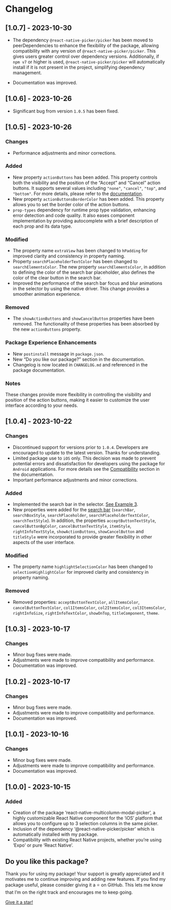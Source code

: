 # Changelog

## [1.0.7] - 2023-10-30

* The dependency `@react-native-picker/picker` has been moved to peerDependencies to enhance the flexibility of the package, allowing compatibility with any version of `@react-native-picker/picker`. This gives users greater control over dependency versions. Additionally, if `npm v7` or higher is used, `@react-native-picker/picker` will automatically install if it is not present in the project, simplifying dependency management.

* Documentation was improved.

## [1.0.6] - 2023-10-26

* Significant bug from version `1.0.5` has been fixed.

## [1.0.5] - 2023-10-26

### Changes

* Performance adjustments and minor corrections.

### Added

* New property `actionButtons` has been added. This property controls both the visibility and the position of the “Accept” and “Cancel” action buttons. It supports several values including `"none"`, `"cancel"`, `"top"`, and `"bottom"`. For more details, please refer to the [documentation](./README.md#general-properties).
* New property `actionButtonsBorderColor` has been added. This property allows you to set the border color of the action buttons.
* `prop-types` dependency for runtime prop type validation, enhancing error detection and code quality. It also eases component implementation by providing autocomplete with a brief description of each prop and its data type.

### Modified

* The property name `extraView` has been changed to `hPadding` for improved clarity and consistency in property naming.
* Property `searchPlaceholderTextColor` has been changed to `searchElementsColor`. The new property `searchElementsColor`, in addition to defining the color of the search bar placeholder, also defines the color of the clear button in the search bar.
* Improved the performance of the search bar focus and blur animations in the selector by using the native driver. This change provides a smoother animation experience.

### Removed

* The `showActionButtons` and `showCancelButton` properties have been removed. The functionality of these properties has been absorbed by the new `actionButtons` property.

### Package Experience Enhancements

* New `postinstall` message in `package.json`.
* New “Do you like our package?” section in the documentation.
* Changelog is now located in `CHANGELOG.md` and referenced in the package documentation.

### Notes

 These changes provide more flexibility in controlling the visibility and position of the action buttons, making it easier to customize the user interface according to your needs.

## [1.0.4] - 2023-10-22

### Changes

* Discontinued support for versions prior to `1.0.4`. Developers are encouraged to update to the latest version. Thanks for understanding.
* Limited package use to `iOS` only. This decision was made to prevent potential errors and dissatisfaction for developers using the package for `Android` applications. For more details see the [Compatibility](./README.md#compatibility) section in the documentation.
* Important performance adjustments and minor corrections.

### Added

* Implemented the search bar in the selector. [See Example 3](./README.md#3-single-column-picker-with-search-bar).
* New properties were added for the [search bar](./README.md#search-bar-related-properties-the-use-of-the-search-bar-is-completely-optional-it-can-only-be-used-in-conjunction-with-a-single-column-picker-the-search-bar-should-be-combined-with-column1) (`searchBar`, `searchBoxStyle`, `searchPlaceholder`, `searchPlaceholderTextColor`, `searchTextStyle`). In addition, the properties `acceptButtonTextStyle`, `cancelButtonBgColor`, `cancelButtonTextStyle`, `itemStyle`, `rightInfoTextStyle`, `showActionButtons`, `showCancelButton` and `titleStyle` were incorporated to provide greater flexibility in other aspects of the user interface.

### Modified

* The property name `highlightSelectionColor` has been changed to `selectionHighlightColor` for improved clarity and consistency in property naming.

### Removed

* Removed properties: `acceptButtonTextColor`, `allItemsColor`, `cancelButtonTextColor`, `col1ItemsColor`, `col2ItemsColor`, `col3ItemsColor`, `rightInfoSize`, `rightInfoTextColor`, `showOnTop`, `titleComponent`, `theme`.

## [1.0.3] - 2023-10-17

### Changes

* Minor bug fixes were made.
* Adjustments were made to improve compatibility and performance.
* Documentation was improved.

## [1.0.2] - 2023-10-17

### Changes

* Minor bug fixes were made.
* Adjustments were made to improve compatibility and performance.
* Documentation was improved.

## [1.0.1] - 2023-10-16

### Changes

* Minor bug fixes were made.
* Adjustments were made to improve compatibility and performance.
* Documentation was improved.

## [1.0.0] - 2023-10-15

### Added

* Creation of the package ‘react-native-multicolumn-modal-picker’, a highly customizable React Native component for the ‘iOS’ platform that allows you to configure up to 3 selection columns in the same picker.
* Inclusion of the dependency ‘@react-native-picker/picker’ which is automatically installed with my package.
* Compatibility with existing React Native projects, whether you’re using ‘Expo’ or pure ‘React Native’.

## Do you like this package?

Thank you for using my package! Your support is greatly appreciated and it motivates me to continue improving and adding new features. If you find my package useful, please consider giving it a :star: on GitHub. This lets me know that I’m on the right track and encourages me to keep going.

[Give it a star!](https://github.com/Rio9735/react-native-multicolumn-modal-picker)
